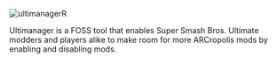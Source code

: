 ![ultimanagerR](https://github.com/Gapva/Ultimanager/assets/90116898/4fa44fb2-d1ff-4282-a87d-5011d525f9dc)

Ultimanager is a FOSS tool that enables Super Smash Bros. Ultimate modders and players alike
to make room for more ARCropolis mods by enabling and disabling mods.
